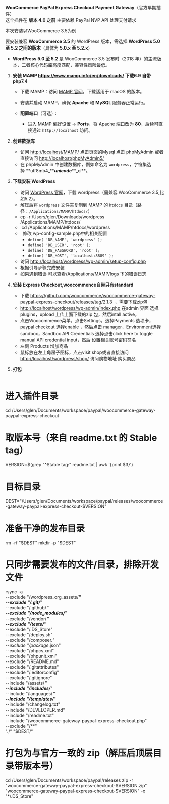 **WooCommerce PayPal Express Checkout Payment Gateway**（官方早期插件）\
这个插件在 **版本 4.0 之前** 主要依赖 PayPal NVP API 处理支付请求

本次安装以WooCommerce 3.5为例

要安装兼容 **WooCommerce 3.5** 的 WordPress 版本，需选择 **WordPress 5.0 至 5.2 之间的版本**（具体为 **5.0.x 至 5.2.x**）

*   **WordPress 5.0 至 5.2** 是 WooCommerce 3.5 发布时（2018 年）的主流版本，二者核心代码库高度匹配，兼容性风险最低。

1.  **安装 MAMP <https://www.mamp.info/en/downloads/> 下载6.9 自带php7.4**

    *   下载 MAMP：访问 [MAMP 官网](https://www.mamp.info/)，下载适用于 macOS 的版本。
    *   安装并启动 MAMP，确保 **Apache** 和 **MySQL** 服务器正常运行。
    *   **配置端口**（可选）：

        *   进入 MAMP 偏好设置 → **Ports**，将 Apache 端口改为 **80**，后续可直接通过 `http://localhost` 访问。
2.  **创建数据库**

    *   访问 <http://localhost/MAMP/> 点击页面的Mysql 点击 phpMyAdmin 或者直接访问 <http://localhost/phpMyAdmin5/>
    *   在 phpMyAdmin 中创建数据库，例如命名为 `wordpress`，字符集选择 **utf8mb4\_*****unicode***\*\*\_ci\*\*。



3.  **下载安装 WordPress**

    *   访问 [WordPress 官网](https://wordpress.org/)，下载 wordpress（需兼容 WooCommerce 3.5,比如5.2）。
    *   解压后将 `wordpress` 文件夹复制到 MAMP 的 `htdocs` 目录（路径：`/Applications/MAMP/htdocs/`）
    *   &#x20;    cp -r /Users/glen/Downloads/wordpress /Applications/MAMP/htdocs/
    *   &#x20;     cd /Applications/MAMP/htdocs/wordpress 
    *         修改 wp-config-sample.php中的相关配置
        *   `define( 'DB_NAME', 'wordpress' );`
        *   `define( 'DB_USER', 'root' );`
        *   `define( 'DB_PASSWORD', 'root' );`
        *   `define( 'DB_HOST', 'localhost:8889' );`
    *   访问 <http://localhost/wordpress/wp-admin/setup-config.php>
    *   根据引导步骤完成安装
    *   如果遇到错误 可以查看/Applications/MAMP/logs 下的错误日志
4.  **安装 Express Checkout,woocommence自带只有standard**

      * 下载 <https://github.com/woocommerce/woocommerce-gateway-paypal-express-checkout/releases/tag/2.1.3>  ，需要下载zip包
      *  <http://localhost/wordpress/wp-admin/index.php> 在admin 界面 选择plugins，upload 上传上面下载的zip 包，然后intall active，
      * 点击Woocommence菜单，点击Settings，选择Payments 选项卡，paypal checkout 选择enable ，然后点击 manager，Environment选择sandbox，Sandbox API Credentials 选择点击click here to toggle manual API           credential input，然后 设置相关账号密码签名
      * 左侧 Products 增加商品 
      * 鼠标放在左上角房子图标，点击visit shop或者直接访问 <http://localhost/wordpress/shop/> 访问购物地址 购买商品
  
5. **打包**
   ```
 # 进入插件目录
cd /Users/glen/Documents/workspace/paypal/woocommerce-gateway-paypal-express-checkout

# 取版本号（来自 readme.txt 的 Stable tag）
VERSION=$(grep "^Stable tag:" readme.txt | awk '{print $3}')

# 目标目录
DEST="/Users/glen/Documents/workspace/paypal/releases/woocommerce-gateway-paypal-express-checkout-$VERSION"

# 准备干净的发布目录
rm -rf "$DEST"
mkdir -p "$DEST"

# 只同步需要发布的文件/目录，排除开发文件
rsync -a \
  --exclude "/wordpress_org_assets/***" \
  --exclude "/.git/***" \
  --exclude "/.github/***" \
  --exclude "/node_modules/***" \
  --exclude "/vendor/***" \
  --exclude "/tests/***" \
  --exclude "/.DS_Store" \
  --exclude "/deploy.sh" \
  --exclude "/composer.*" \
  --exclude "/package*.json" \
  --exclude "/phpcs.xml" \
  --exclude "/phpunit.xml" \
  --exclude "/README.md" \
  --exclude "/.gitattributes" \
  --exclude "/.editorconfig" \
  --exclude "/.gitignore" \
  --include "/assets/***" \
  --include "/includes/***" \
  --include "/languages/***" \
  --include "/templates/***" \
  --include "/changelog.txt" \
  --include "/DEVELOPER.md" \
  --include "/readme.txt" \
  --include "/woocommerce-gateway-paypal-express-checkout.php" \
  --exclude "/**" \
  "./" "$DEST/"

# 打包为与官方一致的 zip（解压后顶层目录带版本号）
cd /Users/glen/Documents/workspace/paypal/releases
zip -r "woocommerce-gateway-paypal-express-checkout-$VERSION.zip" "woocommerce-gateway-paypal-express-checkout-$VERSION" -x "*/.DS_Store"
      
   ```
